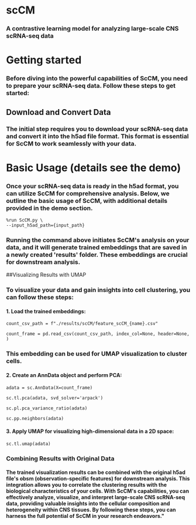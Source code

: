 # scCM
### A contrastive learning model for analyzing large-scale CNS scRNA-seq data

# Getting started
### Before diving into the powerful capabilities of ScCM, you need to prepare your scRNA-seq data. Follow these steps to get started:
## Download and Convert Data
### The initial step requires you to download your scRNA-seq data and convert it into the h5ad file format. This format is essential for ScCM to work seamlessly with your data.

# Basic Usage (details see the demo)
### Once your scRNA-seq data is ready in the h5ad format, you can utilize ScCM for comprehensive analysis. Below, we outline the basic usage of ScCM, with additional details provided in the demo section.

	%run ScCM.py \
	--input_h5ad_path={input_path} 

### Running the command above initiates ScCM's analysis on your data, and it will generate trained embeddings that are saved in a newly created 'results' folder. These embeddings are crucial for downstream analysis.

##Visualizing Results with UMAP
### To visualize your data and gain insights into cell clustering, you can follow these steps:

#### 1. Load the trained embeddings:

	count_csv_path = f"./results/scCM/feature_scCM_{name}.csv"

	count_frame = pd.read_csv(count_csv_path, index_col=None, header=None, )

### This embedding can be used for UMAP visualization to cluster cells.

#### 2. Create an AnnData object and perform PCA:

	adata = sc.AnnData(X=count_frame)

	sc.tl.pca(adata, svd_solver='arpack')

	sc.pl.pca_variance_ratio(adata) 

	sc.pp.neighbors(adata) 

#### 3. Apply UMAP for visualizing high-dimensional data in a 2D space:

	sc.tl.umap(adata) 

### Combining Results with Original Data
#### The trained visualization results can be combined with the original h5ad file's obsm (observation-specific features) for downstream analysis. This integration allows you to correlate the clustering results with the biological characteristics of your cells. With ScCM's capabilities, you can effectively analyze, visualize, and interpret large-scale CNS scRNA-seq data, providing valuable insights into the cellular composition and heterogeneity within CNS tissues. By following these steps, you can harness the full potential of ScCM in your research endeavors."
